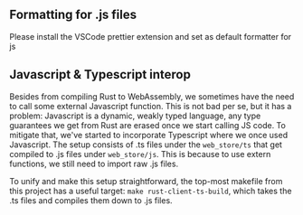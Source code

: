 ## Formatting for .js files
Please install the VSCode prettier extension and set as default formatter for js 

## Javascript & Typescript interop

Besides from compiling Rust to WebAssembly, we sometimes have the need to call some external
Javascript function. This is not bad per se, but it has a problem: Javascript is a
dynamic, weakly typed language, any type guarantees we get from Rust are erased once we start 
calling JS code. To mitigate that, we've started to incorporate Typescript where we once used 
Javascript. The setup consists of .ts files under the `web_store/ts` that get compiled to .js 
files under `web_store/js`. This is because to use extern functions, we still need to import raw
.js files.

To unify and make this setup straightforward, the top-most makefile from this project has a
useful target: `make rust-client-ts-build`, which takes the .ts files and compiles them down to .js files.

